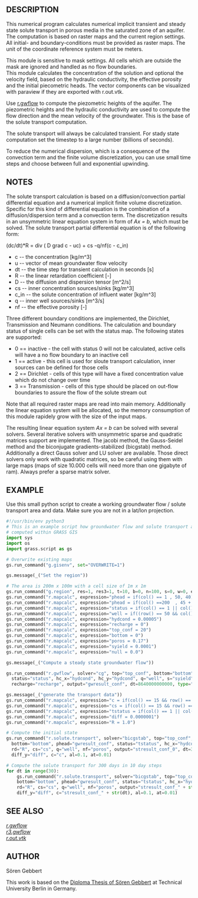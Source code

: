 ## DESCRIPTION

This numerical program calculates numerical implicit transient and
steady state solute transport in porous media in the saturated zone of
an aquifer. The computation is based on raster maps and the current
region settings. All initial- and boundary-conditions must be provided
as raster maps. The unit of the coordinate reference system must be
meters.  

This module is sensitive to mask settings. All cells which are outside
the mask are ignored and handled as no flow boundaries.  
This module calculates the concentration of the solution and optional
the velocity field, based on the hydraulic conductivity, the effective
porosity and the initial piecometric heads. The vector components can be
visualized with paraview if they are exported with r.out.vtk.  
  
Use [r.gwflow](r.gwflow.md) to compute the piezometric heights of the
aquifer. The piezometric heights and the hydraulic conductivity are used
to compute the flow direction and the mean velocity of the groundwater.
This is the base of the solute transport computation.  
  
The solute transport will always be calculated transient. For stady
state computation set the timestep to a large number (billions of
seconds).  
  
To reduce the numerical dispersion, which is a consequence of the
convection term and the finite volume discretization, you can use small
time steps and choose between full and exponential upwinding.

## NOTES

The solute transport calculation is based on a diffusion/convection
partial differential equation and a numerical implicit finite volume
discretization. Specific for this kind of differential equation is the
combination of a diffusion/dispersion term and a convection term. The
discretization results in an unsymmetric linear equation system in form
of *Ax = b*, which must be solved. The solute transport partial
differential equation is of the following form:

(dc/dt)\*R = div ( D grad c - uc) + cs -q/nf(c - c_in)

- c -- the concentration \[kg/m^3\]
- u -- vector of mean groundwater flow velocity
- dt -- the time step for transient calculation in seconds \[s\]
- R -- the linear retardation coefficient \[-\]
- D -- the diffusion and dispersion tensor \[m^2/s\]
- cs -- inner concentration sources/sinks \[kg/m^3\]
- c_in -- the solute concentration of influent water \[kg/m^3\]
- q -- inner well sources/sinks \[m^3/s\]
- nf -- the effective porosity \[-\]

Three different boundary conditions are implemented, the Dirichlet,
Transmission and Neumann conditions. The calculation and boundary status
of single cells can be set with the status map. The following states are
supported:

- 0 == inactive - the cell with status 0 will not be calculated, active
  cells will have a no flow boundary to an inactive cell
- 1 == active - this cell is used for sloute transport calculation,
  inner sources can be defined for those cells
- 2 == Dirichlet - cells of this type will have a fixed concentration
  value which do not change over time
- 3 == Transmission - cells of this type should be placed on out-flow
  boundaries to assure the flow of the solute stream out

Note that all required raster maps are read into main memory.
Additionally the linear equation system will be allocated, so the memory
consumption of this module rapidely grow with the size of the input
maps.  
  
The resulting linear equation system *Ax = b* can be solved with several
solvers. Several iterative solvers with unsymmetric sparse and quadratic
matrices support are implemented. The jacobi method, the Gauss-Seidel
method and the biconjugate gradients-stabilized (bicgstab) method.
Additionally a direct Gauss solver and LU solver are available. Those
direct solvers only work with quadratic matrices, so be careful using
them with large maps (maps of size 10.000 cells will need more than one
gigabyte of ram). Always prefer a sparse matrix solver.

## EXAMPLE

Use this small python script to create a working groundwater flow /
solute transport area and data. Make sure you are not in a lat/lon
projection.

```python
#!/usr/bin/env python3
# This is an example script how groundwater flow and solute transport are
# computed within GRASS GIS
import sys
import os
import grass.script as gs

# Overwrite existing maps
gs.run_command("g.gisenv", set="OVERWRITE=1")

gs.message(_("Set the region"))

# The area is 200m x 100m with a cell size of 1m x 1m
gs.run_command("g.region", res=1, res3=1, t=10, b=0, n=100, s=0, w=0, e=200)
gs.run_command("r.mapcalc", expression="phead = if(col() == 1 , 50, 40)")
gs.run_command("r.mapcalc", expression="phead = if(col() ==200  , 45 + row()/40, phead)")
gs.run_command("r.mapcalc", expression="status = if(col() == 1 || col() == 200 , 2, 1)")
gs.run_command("r.mapcalc", expression="well = if((row() == 50 && col() == 175) || (row() == 10 && col() == 135) , -0.001, 0)")
gs.run_command("r.mapcalc", expression="hydcond = 0.00005")
gs.run_command("r.mapcalc", expression="recharge = 0")
gs.run_command("r.mapcalc", expression="top_conf = 20")
gs.run_command("r.mapcalc", expression="bottom = 0")
gs.run_command("r.mapcalc", expression="poros = 0.17")
gs.run_command("r.mapcalc", expression="syield = 0.0001")
gs.run_command("r.mapcalc", expression="null = 0.0")

gs.message(_("Compute a steady state groundwater flow"))

gs.run_command("r.gwflow", solver="cg", top="top_conf", bottom="bottom", phead="phead",\
  status="status", hc_x="hydcond", hc_y="hydcond", q="well", s="syield",\
  recharge="recharge", output="gwresult_conf", dt=8640000000000, type="confined")

gs.message(_("generate the transport data"))
gs.run_command("r.mapcalc", expression="c = if(col() == 15 && row() == 75 , 500.0, 0.0)")
gs.run_command("r.mapcalc", expression="cs = if(col() == 15 && row() == 75 , 0.0, 0.0)")
gs.run_command("r.mapcalc", expression="tstatus = if(col() == 1 || col() == 200 , 3, 1)")
gs.run_command("r.mapcalc", expression="diff = 0.0000001")
gs.run_command("r.mapcalc", expression="R = 1.0")

# Compute the initial state
gs.run_command("r.solute.transport", solver="bicgstab", top="top_conf",\
  bottom="bottom", phead="gwresult_conf", status="tstatus", hc_x="hydcond", hc_y="hydcond",\
  rd="R", cs="cs", q="well", nf="poros", output="stresult_conf_0", dt=3600, diff_x="diff",\
  diff_y="diff", c="c", al=0.1, at=0.01)

# Compute the solute transport for 300 days in 10 day steps
for dt in range(30):
    gs.run_command("r.solute.transport", solver="bicgstab", top="top_conf",\
    bottom="bottom", phead="gwresult_conf", status="tstatus", hc_x="hydcond", hc_y="hydcond",\
    rd="R", cs="cs", q="well", nf="poros", output="stresult_conf_" + str(dt + 1), dt=864000, diff_x="diff",\
    diff_y="diff", c="stresult_conf_" + str(dt), al=0.1, at=0.01)
```

## SEE ALSO

*[r.gwflow](r.gwflow.md)*  
*[r3.gwflow](r3.gwflow.md)*  
*[r.out.vtk](r.out.vtk.md)*  

## AUTHOR

Sören Gebbert

This work is based on the [Diploma Thesis of Sören Gebbert](https://grass.osgeo.org/gdp/hydrology/gebbert2007_diplom_stroemung_grass_gis.pdf)
at Technical University Berlin in Germany.
